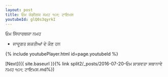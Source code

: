 ```yaml
---
layout: post
title: ਓਮ ਯੋਗੀਸ਼ਯ ਨਮਹ ੧੦੮ ਟਾਇਮਸ
youtubeId: glQ0s3qyrkI
---
```

 
 
 ਓਮ ਸਿੱਧਾਰਥਯਾ ਨਮਹ  
 
 -  ਜਾਦੂਗਤ ਸ਼ਕਤੀਆਂ ਦੇ ਕੌਣ ਹਨ 
 
  
 
  
 
 
 
 
 
 


{% include youtubePlayer.html id=page.youtubeId %}
 
[Next]({{ site.baseurl }}{% link  split2/_posts/2016-07-20-ਓਮ ਸ਼ਾਸ਼ਵਤਾ ਸਥਾਨਾਵੇ ਨਮਹ ੧੦੮ ਟਾਇਮਸ.md%})
 
